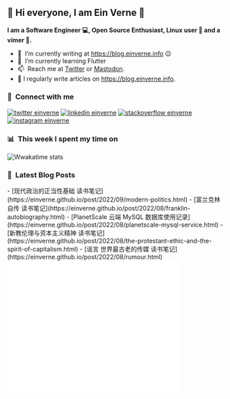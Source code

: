 ## 👋 Hi everyone, I am Ein Verne 👋

**I am a Software Engineer 💻, Open Source Enthusiast, Linux user :penguin: and a vimer :man:.**

- 🔭 &nbsp;I’m currently writing at <https://blog.einverne.info> :wink:
- 🌱 &nbsp;I’m currently learning Flutter
- 📫 &nbsp;Reach me at [Twitter](https://twitter.com/einverne) or <a rel="me" href="https://m.gtk.pw/@einverne">Mastodon</a>.
- 📝 I regularly write articles on <https://blog.einverne.info>.


<h3 align="left">🔗 &nbsp;Connect with me</h3>
<p align="left">
<a href="https://twitter.com/einverne" target="blank"><img align="center" src="https://raw.githubusercontent.com/rahuldkjain/github-profile-readme-generator/master/src/images/icons/Social/twitter.svg" alt="twitter einverne" height="30" width="40" /></a>
<a href="https://linkedin.com/in/einverne" target="blank"><img align="center" src="https://raw.githubusercontent.com/rahuldkjain/github-profile-readme-generator/master/src/images/icons/Social/linked-in-alt.svg" alt="linkedin einverne" height="30" width="40" /></a>
<a href="https://stackoverflow.com/users/1820217/einverne" target="blank"><img align="center" src="https://raw.githubusercontent.com/rahuldkjain/github-profile-readme-generator/master/src/images/icons/Social/stack-overflow.svg" alt="stackoverflow einverne" height="30" width="40" /></a>
<a href="https://instagram.com/einverne" target="blank"><img align="center" src="https://raw.githubusercontent.com/rahuldkjain/github-profile-readme-generator/master/src/images/icons/Social/instagram.svg" alt="instagram einverne" height="30" width="40" /></a>

<h3 align="left">📊 &nbsp;This week I spent my time on</h3>

![Wwakatime stats](https://github-readme-stats-taupe-two.vercel.app/api/wakatime?username=einverne&hide_title=true&hide_border=true&langs_count=5&bg_color=00000000&text_color=777)


<h3 align="left">📕 &nbsp;Latest Blog Posts</h3>
<!-- BLOG-POST-LIST:START -->
- [现代政治的正当性基础 读书笔记](https://einverne.github.io/post/2022/09/modern-politics.html)
- [富兰克林自传 读书笔记](https://einverne.github.io/post/2022/08/franklin-autobiography.html)
- [PlanetScale 云端 MySQL 数据库使用记录](https://einverne.github.io/post/2022/08/planetscale-mysql-service.html)
- [新教伦理与资本主义精神 读书笔记](https://einverne.github.io/post/2022/08/the-protestant-ethic-and-the-spirit-of-capitalism.html)
- [谣言 世界最古老的传媒 读书笔记](https://einverne.github.io/post/2022/08/rumour.html)
<!-- BLOG-POST-LIST:END -->

<img align="left" src="/metrics.base.svg" alt="Metrics" width="400">
